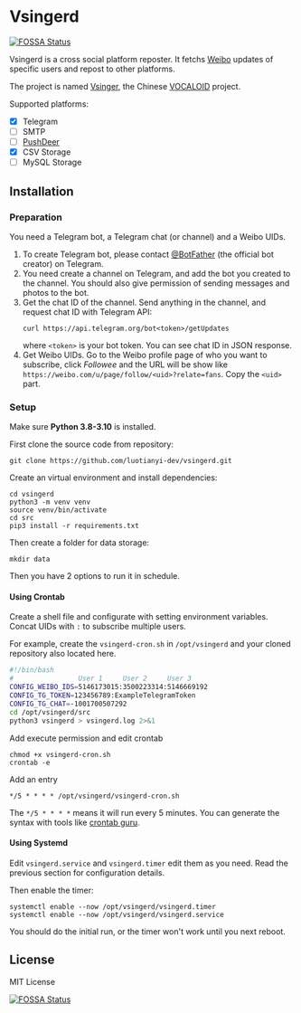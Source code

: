 # Vsingerd
[![FOSSA Status](https://app.fossa.com/api/projects/git%2Bgithub.com%2Fluotianyi-dev%2Fvsingerd.svg?type=shield)](https://app.fossa.com/projects/git%2Bgithub.com%2Fluotianyi-dev%2Fvsingerd?ref=badge_shield)

Vsingerd is a cross social platform reposter. It fetchs [Weibo](https://weibo.com/) updates of specific users and repost to other platforms.

The project is named [Vsinger](https://zh.moegirl.org.cn/%E4%B8%8A%E6%B5%B7%E7%A6%BE%E5%BF%B5%E4%BF%A1%E6%81%AF%E7%A7%91%E6%8A%80%E6%9C%89%E9%99%90%E5%85%AC%E5%8F%B8#Vsinger), the Chinese [VOCALOID](https://zh.wikipedia.org/wiki/VOCALOID) project.

Supported platforms:
 - [x] Telegram
 - [ ] SMTP
 - [ ] [PushDeer](https://github.com/easychen/pushdeer)
 - [x] CSV Storage
 - [ ] MySQL Storage

## Installation
### Preparation
You need a Telegram bot, a Telegram chat (or channel) and a Weibo UIDs.
 1. To create Telegram bot, please contact [@BotFather](http://t.me/BotFather) (the official bot creator) on Telegram.
 2. You need create a channel on Telegram, and add the bot you created to the channel. You should also give permission of sending messages and photos to the bot.
 3. Get the chat ID of the channel. Send anything in the channel, and request chat ID with Telegram API:
    ```
    curl https://api.telegram.org/bot<token>/getUpdates
    ```
    where `<token>` is your bot token. You can see chat ID in JSON response.
 4. Get Weibo UIDs. Go to the Weibo profile page of who you want to subscribe, click _Followee_ and the URL will be show like `https://weibo.com/u/page/follow/<uid>?relate=fans`. Copy the `<uid>` part.

### Setup
Make sure **Python 3.8-3.10** is installed.

First clone the source code from repository:

```shell
git clone https://github.com/luotianyi-dev/vsingerd.git
```

Create an virtual environment and install dependencies:

```shell
cd vsingerd
python3 -m venv venv
source venv/bin/activate
cd src
pip3 install -r requirements.txt
```

Then create a folder for data storage:

```shell
mkdir data
```

Then you have 2 options to run it in schedule.

#### Using Crontab
Create a shell file and configurate with setting environment variables. Concat UIDs with `:` to subscribe multiple users.

For example, create the `vsingerd-cron.sh` in `/opt/vsingerd` and your cloned repository also located here.

```bash
#!/bin/bash
#                User 1     User 2     User 3
CONFIG_WEIBO_IDS=5146173015:3500223314:5146669192
CONFIG_TG_TOKEN=123456789:ExampleTelegramToken
CONFIG_TG_CHAT=-1001700507292
cd /opt/vsingerd/src
python3 vsingerd > vsingerd.log 2>&1
```

Add execute permission and edit crontab

```shell
chmod +x vsingerd-cron.sh
crontab -e
```

Add an entry

```
*/5 * * * * /opt/vsingerd/vsingerd-cron.sh
```

The `*/5 * * * *` means it will run every 5 minutes. You can generate the syntax with tools like [crontab guru](https://crontab.guru/).

#### Using Systemd
Edit `vsingerd.service` and `vsingerd.timer` edit them as you need. Read the previous section for configuration details.

Then enable the timer:

```shell
systemctl enable --now /opt/vsingerd/vsingerd.timer
systemctl enable --now /opt/vsingerd/vsingerd.service
```

You should do the initial run, or the timer won't work until you next reboot.

## License
MIT License


[![FOSSA Status](https://app.fossa.com/api/projects/git%2Bgithub.com%2Fluotianyi-dev%2Fvsingerd.svg?type=large)](https://app.fossa.com/projects/git%2Bgithub.com%2Fluotianyi-dev%2Fvsingerd?ref=badge_large)